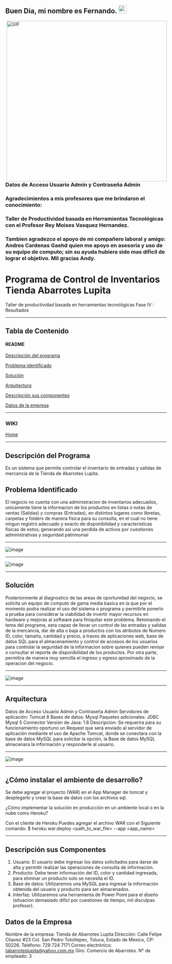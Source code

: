 <h2> Buen Dia, mi nombre es Fernando. <img src="https://github.com/al03019254" width="25"></h2>
<img align="right" alt="GIF" src="https://i.giphy.com/media/v1.Y2lkPTc5MGI3NjExY2RqY2wyN25raHA0M3RlZGhiMTdtNGg3YTZmazh5bW16NjJ6cTVnNCZlcD12MV9pbnRlcm5hbF9naWZfYnlfaWQmY3Q9Zw/TFPdmm3rdzeZ0kP3zG/giphy.gif" width="500"/>

</p>
<p>
<h3> Datos de Acceso Usuario Admin y Contraseña Admin</h3>
<h3> Agradecimientos a mis profesores que me brindaron el conocimiento:</h3>
<h3> Taller de Productividad basada en Herramientas Tecnológicas con el Profesor Rey Moises Vasquez Hernandez.</h3>
<h3> Tambien agradezco el apoyo de mi compañero laboral y amigo: Andres Cardenas Gaehd quien me apoyo en asesoria y uso de su equipo de computo; sin su ayuda hubiera sido mas dificil de lograr el objetivo. Mil gracias Andy.</h3>
</p>
</p>

# Programa de Control de Inventarios Tienda Abarrotes Lupita
Taller de productividad basada en herramientas tecnológicas Fase IV : Resultados
***
## Tabla de Contenido
#### README
[Descripción del programa](#Descripción-del-programa)

[Problema identificado](#Problema-identificado)

[Solución](#Solución)

[Arquitectura](#Arquitectura)

[Descripción sus componentes](#Descripción-sus-componentes)

[Datos de la empresa](#Datos-de-la-empresa)
***
### WIKI
<a name="Home"></a>
[Home](https://github.com/al03019254/TPBHTecnologicas/wiki)
***
<a name="Descripción-del-programa"></a>
## Descripción del Programa
Es un sistema que permite controlar el inventario de entradas y salidas de mercancia de la Tienda de Abarrotes Lupita.
<a name="Problema-identificado"></a>
## Problema Identificado
El negocio no cuenta con una administracion de inventarios adecuados, unicamente tiene la informacion de los productos en listas o notas de ventas (Salidas) y compras (Entradas), en distintos lugares como libretas, carpetas y folders de manera fisica para su consulta, en el cual no tiene ningun registro adecuado y exacto de disponibilidad y caracteristicas fisicas de estos; generando asi una perdida de activos por cuestiones administrativas y seguridad patrimonial 
***
![image](https://github.com/al03019254/TPBHTecnologicas/blob/main/img/Foto%201%20Proyecto.jpg)
***
![image](https://github.com/al03019254/TPBHTecnologicas/blob/main/img/Foto%202%20en%20Descripcion%20Programa.jpg)
***
<a name="Solución"></a>
## Solución 
Posteriormente al diagnostico de las areas de oportunidad del negocio, se solicita un equipo de computo de gama media basica en la que por el momento podra realizar el uso del sistema o programa y permitirle ponerlo a prueba para considerar la viabilidad de invertir mayor recursos en hardware y mejoras al software para finiquitar este problema. Retomando el tema del programa, sera capaz de llevar un control de las entradas y salidas de la mercancia, dar de alta o baja a productos con los atributos de Numero ID, color, tamaño, cantidad y precio, a traves de aplicaciones web, base de datos SQL para el almacenamiento y control de accesos de los usuarios para controlar la seguridad de la informacion sobre quienes pueden revisar o consultar el reporte de disponibilidad de los productos. Por otra parte, permitira de manera muy sencilla el ingreso y egreso aproximado de la operacion del negocio.
***
![image](https://github.com/al03019254/TPBHTecnologicas/blob/main/img/Foto%203%20Solucion%20Programa.jpg)
***
<a name="Requerimientos (Arquitectura)"></a>
## Arquitectura
Datos de Acceso Usuario Admin y Contraseña Admin
Servidores de aplicación: Tomcat 8
Bases de datos: Mysql
Paquetes adicionales: JDBC Mysql 5 Connector
Versión de Java: 1.8 
Descripcion: Se requerira para su funcionamiento oportuno un Request que será enviado al servidor de aplicación mediante el uso de Apache Tomcat, donde se conectara con la base de datos MySQL para solicitar la opción, la Base de datos MySQL almacenara la información y responderle al usuario.
***
![image](https://github.com/al03019254/TPBHTecnologicas/blob/main/img/Foto%204%20Arquitectura%20del%20Proyecto.jpg)
***
<a name="Instalacion"></a>
## ¿Cómo instalar el ambiente de desarrollo?
Se debe agregar el proyecto (WAR) en el App Manager de tomcat y desplegarlo y crear la base de datos con los archivos sql.

¿Cómo implementar la solución en producción en un ambiente local o en la nube como Heroku?

Con el cliente de Heroku  Puedes agregar el archivo WAR con el Siguiente comando: 
$ heroku war:deploy <path_to_war_file> --app <app_name>
***
<a name="Descripción-sus-componentes"></a>
## Descripción sus Componentes
01.	Usuario: El usuario debe ingresar los datos solicitados para darse de alta y permitir realizar las operaciones de consulta de información.
02.	Producto: Debe tener información del ID, color y cantidad ingresada, para eliminar un producto solo se necesita el ID.
03.	Base de datos: Utilizaremos una MySQL para ingresar la información obtenida del usuario y producto para ser almacenados. 
04.	Interfaz: Utilizaremos una herramienta de Power Point para el diseño (situacion demasiado dificl por cuestiones de tiempo, mil disculpas profesor).
<a name="Datos-de-la-empresa"></a>
## Datos de la Empresa
Nombre de la empresa: Tienda de Abarrotes Lupita
Dirección: Calle Felipe Chavez #23 Col. San Pedro Totoltepec, Toluca, Estado de Mexico, CP: 50226.
Teléfono: 729 724 7171
Correo electrónico: tabarroteslupita@yahoo.com.mx
Giro: Comercio de Abarrotes.
N° de empleado: 3


